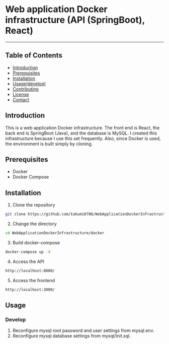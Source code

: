 # Web application Docker infrastructure (API (SpringBoot), React)
---
## Table of Contents
- [Introduction](#introduction)
- [Prerequisites](#prerequisites)
- [Installation](#installation)
- [Usage(develop)](#usage)
- [Contributing](#contributing)
- [License](#license)
- [Contact](#contact)

## Introduction
This is a web application Docker infrastructure. The front end is React, the back end is SpringBoot (Java), and the database is MySQL. I created this infrastructure because I use this set frequently.
Also, since Docker is used, the environment is built simply by cloning.
## Prerequisites
- Docker
- Docker Compose
## Installation
1. Clone the repository
```bash
git clone https://github.com/takumi0706/WebApplicationDockerInfrastructure.git
```
2. Change the directory
```bash
cd WebApplicationDockerInfrastructure/docker
```
3. Build docker-compose
```bash
docker-compose up -d
```
4. Access the API
```bash
http://localhost:8080/
```
5. Access the frontend
```bash
http://localhost:3000/
```
## Usage
### Develop
1. Reconfigure mysql root password and user settings from mysql.env.
2. Reconfigure mysql database settings from mysql/init.sql.
